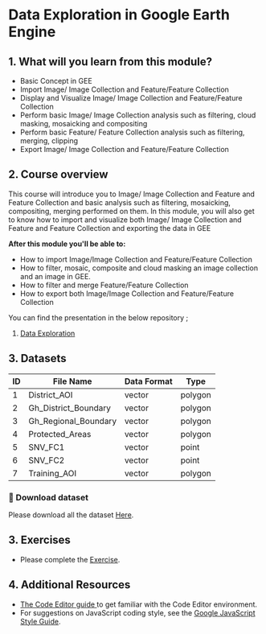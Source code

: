 # Data Exploration in Google Earth Engine 

## 1. What will you learn from this module?

- Basic Concept in GEE
- Import Image/ Image Collection and Feature/Feature Collection
- Display and Visualize Image/ Image Collection and Feature/Feature Collection
- Perform basic Image/ Image Collection analysis such as filtering, cloud masking, mosaicking and compositing
- Perform basic Feature/ Feature Collection analysis such as filtering, merging, clipping
- Export  Image/ Image Collection and Feature/Feature Collection





## 2. Course overview

This course will introduce you to Image/ Image Collection and Feature and Feature Collection and basic analysis such as filtering, mosaicking, compositing, merging performed on them. In this module, you will also get to know how to import and visualize both Image/ Image Collection and Feature and Feature Collection and exporting the data in GEE



**After this module you'll be able to:**

- How to import Image/Image Collection and Feature/Feature Collection
- How to filter, mosaic, composite and cloud masking an image collection and an image in GEE.
- How to filter and merge Feature/Feature Collection
- How to export both Image/Image Collection and Feature/Feature Collection


You can find the presentation in the below repository ;

1. [Data Exploration](https://github.com/ernest19/SNV/blob/main/training/presentations/day2/Data_Exploration_Day_2_updated.pptx)




## 3. Datasets

| ID | File Name           | Data Format | Type    | 
|----|---------------------|-------------|---------|
| 1  |District_AOI    	   | vector      | polygon | 
| 2  |Gh_District_Boundary | vector      | polygon | 
| 3  |Gh_Regional_Boundary | vector      | polygon |  
| 4  |Protected_Areas      | vector      | polygon | 
| 5  |SNV_FC1              | vector      | point   | 
| 6  |SNV_FC2              | vector      | point   | 
| 7  |Training_AOI         | vector      | polygon |

###   :pushpin: Download dataset
Please download all the dataset [Here](https://github.com/ernest19/SNV/blob/main/training/datasets/module2/module2.zip).







## 3. Exercises 
- Please complete the [Exercise](https://github.com/ernest19/SNV/blob/main/training/exercises/module2_exercise.md).



## 4. Additional Resources

- [The Code Editor guide ](https://developers.google.com/earth-engine/tutorials/playground) to get familiar with the Code Editor environment.
- For suggestions on JavaScript coding style, see the [Google JavaScript Style Guide](http://google.github.io/styleguide/javascriptguide.xml).
